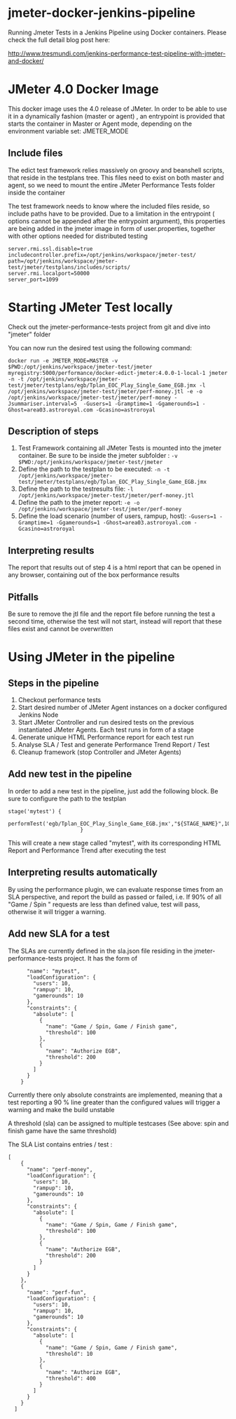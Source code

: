 # jmeter-docker-jenkins-pipeline
Running Jmeter Tests in a Jenkins Pipeline using Docker containers. Please check the full detail blog post here:

http://www.tresmundi.com/jenkins-performance-test-pipeline-with-jmeter-and-docker/

# JMeter 4.0 Docker Image

This docker image uses the 4.0 release of JMeter. In order to be able to use it in a dynamically fashion (master or 
agent) , an entrypoint is provided that starts the container in Master or Agent mode, depending on the environment
variable set: JMETER_MODE

## Include files

The edict test framework relies massively on groovy and beanshell scripts, that reside in the testplans tree. This files
need to exist on both master and agent, so we need to mount the entire JMeter Performance Tests folder inside the
container

The test framework needs to know where the included files reside, so include paths have to be provided. Due to a 
limitation in the entrypoint ( options cannot be appended after the entrypoint argument), this properties are being 
added in the jmeter image in form of user.properties, together with other options needed for distributed testing

```
server.rmi.ssl.disable=true
includecontroller.prefix=/opt/jenkins/workspace/jmeter-test/
path=/opt/jenkins/workspace/jmeter-test/jmeter/testplans/includes/scripts/
server.rmi.localport=50000
server_port=1099

```
# Starting JMeter Test locally

Check out the jmeter-performance-tests project from git and dive into "jmeter" folder


You can now run the desired test using the following command:

```
docker run -e JMETER_MODE=MASTER -v $PWD:/opt/jenkins/workspace/jmeter-test/jmeter myregistry:5000/performance/docker-edict-jmeter:4.0.0-1-local-1 jmeter -n -t /opt/jenkins/workspace/jmeter-test/jmeter/testplans/egb/Tplan_EOC_Play_Single_Game_EGB.jmx -l /opt/jenkins/workspace/jmeter-test/jmeter/perf-money.jtl -e -o /opt/jenkins/workspace/jmeter-test/jmeter/perf-money -Jsummariser.interval=5  -Gusers=1 -Gramptime=1 -Ggamerounds=1 -Ghost=area03.astroroyal.com -Gcasino=astroroyal
```

## Description of steps

1. Test Framework containing all JMeter Tests is mounted into the jmeter container. Be sure to be inside the jmeter subfolder : ```-v $PWD:/opt/jenkins/workspace/jmeter-test/jmeter ```
2. Define the path to the testplan to be executed: ```-n -t /opt/jenkins/workspace/jmeter-test/jmeter/testplans/egb/Tplan_EOC_Play_Single_Game_EGB.jmx```
3. Define the path to the testresults file: ```-l /opt/jenkins/workspace/jmeter-test/jmeter/perf-money.jtl```
4. Define the path to the jmeter report: ```-e -o /opt/jenkins/workspace/jmeter-test/jmeter/perf-money```
5. Define the load scenario (number of users, rampup, host): ```-Gusers=1 -Gramptime=1 -Ggamerounds=1 -Ghost=area03.astroroyal.com -Gcasino=astroroyal```

## Interpreting results

The report that results out of step 4 is a html report that can be opened in any browser, containing out of the box performance results 

## Pitfalls

Be sure to remove the jtl file and the report file before running the test a second time, otherwise the test will not start,
instead will report that these files exist and cannot be overwritten

# Using JMeter in the pipeline


## Steps in the pipeline

1. Checkout performance tests
2. Start desired number of JMeter Agent instances on a docker configured Jenkins Node
3. Start JMeter Controller and run desired tests on the previous instantiated JMeter Agents. Each test runs in form of a 
stage
4. Generate unique HTML Performance report for each test run
5. Analyse SLA / Test and generate Performance Trend Report / Test
6. Cleanup framework (stop Controller and JMeter Agents)

## Add new test in the pipeline

In order to add a new test in the pipeline, just add the following block. Be sure to configure the path to the testplan
``` 
stage('mytest') {
                           performTest('egb/Tplan_EOC_Play_Single_Game_EGB.jmx',"${STAGE_NAME}",10,10,10)
                       }
```
This will create a new stage called "mytest", with its corresponding HTML Report and Performance Trend after 
executing the test

## Interpreting results automatically

By using the performance plugin, we can evaluate response times from an SLA perspective, and report the build as passed
or failed, i.e. If  90% of all "Game / Spin " requests are less than defined value, test will pass, otherwise it will 
trigger a warning. 

## Add new SLA for a test

The SLAs are currently defined in the sla.json file residing in the jmeter-performance-tests project. It has the form of
```
      "name": "mytest",
      "loadConfiguration": {
        "users": 10,
        "rampup": 10,
        "gamerounds": 10
      },
      "constraints": {
        "absolute": [
          {
            "name": "Game / Spin, Game / Finish game",
            "threshold": 100
          },
          {
            "name": "Authorize EGB",
            "threshold": 200
          }
        ]
      }
    }
```

Currently there only absolute constraints are implemented, meaning that a test reporting a 90 % line greater than the
configured values will trigger a warning and make the build unstable

A threshold (sla) can be assigned to multiple testcases (See above: spin and finish game have the same threshold)

The SLA List contains entries / test :
```
[
    {
      "name": "perf-money",
      "loadConfiguration": {
        "users": 10,
        "rampup": 10,
        "gamerounds": 10
      },
      "constraints": {
        "absolute": [
          {
            "name": "Game / Spin, Game / Finish game",
            "threshold": 100
          },
          {
            "name": "Authorize EGB",
            "threshold": 200
          }
        ]
      }
    },
    {
      "name": "perf-fun",
      "loadConfiguration": {
        "users": 10,
        "rampup": 10,
        "gamerounds": 10
      },
      "constraints": {
        "absolute": [
          {
            "name": "Game / Spin, Game / Finish game",
            "threshold": 10
          },
          {
            "name": "Authorize EGB",
            "threshold": 400
          }
        ]
      }
    }
  ]
```
